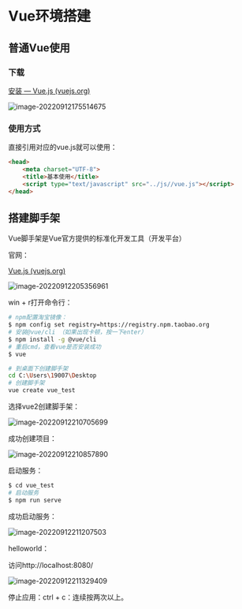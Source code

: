 # Vue环境搭建

## 普通Vue使用

### 下载

[安装 — Vue.js (vuejs.org)](https://v2.cn.vuejs.org/v2/guide/installation.html)

![image-20220912175514675](../../../md-photo/image-20220912175514675.png)



### 使用方式

直接引用对应的vue.js就可以使用：

```html
<head>
    <meta charset="UTF-8">
    <title>基本使用</title>
    <script type="text/javascript" src="../js//vue.js"></script>
</head>
```



## 搭建脚手架

Vue脚手架是Vue官方提供的标准化开发工具（开发平台）

官网：

[Vue.js (vuejs.org)](https://v2.cn.vuejs.org/)

![image-20220912205356961](../../../md-photo/image-20220912205356961.png)



win + r打开命令行：

```bash
# npm配置淘宝镜像：
$ npm config set registry=https://registry.npm.taobao.org
# 安装@vue/cli （如果出现卡顿，按一下enter）
$ npm install -g @vue/cli
# 重启cmd，查看vue是否安装成功
$ vue

# 到桌面下创建脚手架
cd C:\Users\19007\Desktop
# 创建脚手架
vue create vue_test
```

选择vue2创建脚手架：

![image-20220912210705699](../../../md-photo/image-20220912210705699.png)



成功创建项目：

![image-20220912210857890](../../../md-photo/image-20220912210857890.png)

启动服务：

```bash
$ cd vue_test 
# 启动服务
$ npm run serve
```



成功启动服务：

![image-20220912211207503](../../../md-photo/image-20220912211207503.png)



helloworld：

访问http://localhost:8080/

![image-20220912211329409](../../../md-photo/image-20220912211329409.png)



停止应用：ctrl + c：连续按两次以上。


